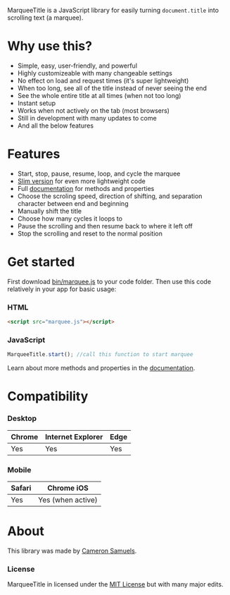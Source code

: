 MarqueeTitle is a JavaScript library for easily turning `document.title` into scrolling text (a marquee).
# Why use this?
- Simple, easy, user-friendly, and powerful
- Highly customizeable with many changeable settings
- No effect on load and request times (it's super lightweight)
- When too long, see all of the title instead of never seeing the end
- See the whole entire title at all times (when not too long)
- Instant setup
- Works when not actively on the tab (most browsers)
- Still in development with many updates to come
- And all the below features
# Features
- Start, stop, pause, resume, loop, and cycle the marquee
- [Slim version](bin/marquee.slim.js) for even more lightweight code
- Full [documentation](http://github.com/CameronSamuels/marqueetitle/wiki) for methods and properties
- Choose the scroling speed, direction of shifting, and separation character between end and beginning
- Manually shift the title
- Choose how many cycles it loops to
- Pause the scrolling and then resume back to where it left off
- Stop the scrolling and reset to the normal position
# Get started
First download [bin/marquee.js](bin/marquee.js) to your code folder. Then use this code relatively in your app for basic usage:
### HTML
```html
<script src="marquee.js"></script>
```
### JavaScript
```javascript
MarqueeTitle.start(); //call this function to start marquee
```
Learn about more methods and properties in the [documentation](http://github.com/CameronSamuels/marqueetitle/wiki).
# Compatibility
### Desktop
|Chrome|Internet Explorer|Edge
|---|---|---
|Yes|Yes|Yes
### Mobile
|Safari|Chrome iOS
|---|---
|Yes|Yes (when active)
# About
This library was made by [Cameron Samuels](http://cameronsamuels.com).
### License
MarqueeTitle in licensed under the [MIT License](LICENSE) but with many major edits.
